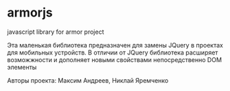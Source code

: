 # armorjs
javascript library for armor project

Эта маленькая библиотека предназначен для замены JQuery 
в проектах для мобильных устройств.
В отличии от JQuery библиотека расширяет возможжности и дополняет новыми свойствами 
непосредственно DOM элементы

Авторы проекта:
  Максим Андреев,
  Никлай Яремченко
